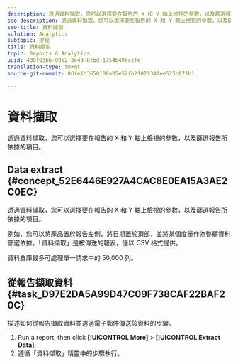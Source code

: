 ```yaml
---
description: 透過資料擷取，您可以選擇要在報告的 X 和 Y 軸上檢視的參數，以及篩選報告所依據的項目。
seo-description: 透過資料擷取，您可以選擇要在報告的 X 和 Y 軸上檢視的參數，以及篩選報告所依據的項目。
seo-title: 資料擷取
solution: Analytics
subtopic: 排程
title: 資料擷取
topic: Reports & Analytics
uuid: 430f03bb-09e2-3e43-8cbd-1754b49acefe
translation-type: tm+mt
source-git-commit: 86fe1b3650100a05e52fb2102134fee515c871b1

---
```



# 資料擷取

透過資料擷取，您可以選擇要在報告的 X 和 Y 軸上檢視的參數，以及篩選報告所依據的項目。

## Data extract {#concept_52E6446E927A4CAC8E0EA15A3AE2C0EC}

透過資料擷取，您可以選擇要在報告的 X 和 Y 軸上檢視的參數，以及篩選報告所依據的項目。

<!-- 

t_data_extract.xml

 -->

例如，您可以將產品置於報告左側，將日期置於頂部，並將某個度量作為整體資料篩選依據。「資料擷取」是被傳送的報表，僅以 CSV 格式提供。

資料倉庫最多可處理單一請求中的 50,000 列。

## 從報告擷取資料 {#task_D97E2DA5A99D47C09F738CAF22BAF20C}

描述如何從報告擷取資料並透過電子郵件傳送該資料的步驟。

1. Run a report, then click **[!UICONTROL More]** &gt; **[!UICONTROL Extract Data]**.
1. 遵循「資料擷取」精靈中的步驟執行。
